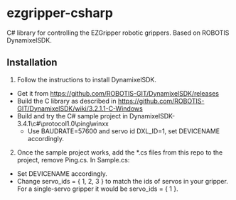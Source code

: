 # ezgripper-csharp
C# library for controlling the EZGripper robotic grippers. Based on ROBOTIS DynamixelSDK.

## Installation
1. Follow the instructions to install DynamixelSDK.
  * Get it from https://github.com/ROBOTIS-GIT/DynamixelSDK/releases
  * Build the C library as described in https://github.com/ROBOTIS-GIT/DynamixelSDK/wiki/3.2.1.1-C-Windows
  * Build and try the C# sample project in DynamixelSDK-3.4.1\c#\protocol1.0\ping\winxx
    * Use BAUDRATE=57600 and servo id DXL_ID=1, set DEVICENAME accordingly.
2. Once the sample project works, add the *.cs files from this repo to the project, remove Ping.cs. In Sample.cs:
  * Set DEVICENAME accordingly.
  * Change servo_ids = { 1, 2, 3 } to match the ids of servos in your gripper.
    For a single-servo gripper it would be servo_ids = { 1 }.
  
